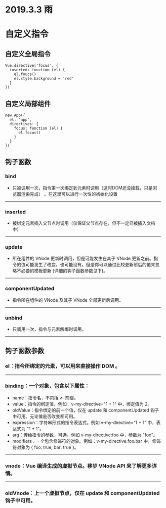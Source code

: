 # 2019.3.3 雨
# 自定义指令

## 自定义全局指令

```
Vue.directive('focus', {
  inserted: function (el) {
    el.foucs()
    el.style.background = 'red'
  }
})
```

## 自定义局部组件
```
new App({
  el: 'app',
  directives: {
    focus: function (el) {
      el.focus()
    }
  }
})
```
## 钩子函数

### bind
* 只被调用一次，指令第一次绑定到元素时调用（这时DOM还没挂载，只是浏览器渲染完成）
  。在这里可以进行一次性的初始化设置
---
### inserted
* 被绑定元素插入父节点时调用（仅保证父节点存在，但不一定已被插入文档中）
---
### update
* 所在组件的 VNode 更新时调用，但是可能发生在其子 VNode 更新之前。指令的值可能发生了改变，也可能没有。但是你可以通过比较更新前后的值来忽略不必要的模板更新 (详细的钩子函数参数见下)。
---
### componentUpdated
* 指令所在组件的 VNode 及其子 VNode 全部更新后调用。
---
### unbind
* 只调用一次，指令与元素解绑时调用。
---

## 钩子函数参数
### el：指令所绑定的元素，可以用来直接操作 DOM 。
---
### binding：一个对象，包含以下属性：
* name：指令名，不包括 v- 前缀。
* value：指令的绑定值，例如：v-my-directive="1 + 1" 中，绑定值为 2。
* oldValue：指令绑定的前一个值，仅在 update 和 componentUpdated 钩子中可用。无论值是否改变都可用。
* expression：字符串形式的指令表达式。例如 v-my-directive="1 + 1" 中，表达式为 "1 + 1"。
* arg：传给指令的参数，可选。例如 v-my-directive:foo 中，参数为 "foo"。
* modifiers：一个包含修饰符的对象。例如：v-my-directive.foo.bar 中，修饰符对象为 { foo: true, bar: true }。
---
### vnode：Vue 编译生成的虚拟节点。移步 VNode API 来了解更多详情。
---
### oldVnode：上一个虚拟节点，仅在 update 和 componentUpdated 钩子中可用。